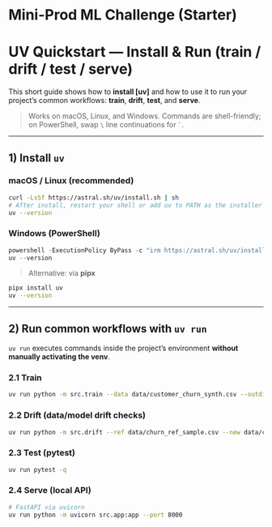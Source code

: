 # Mini-Prod ML Challenge (Starter)


# UV Quickstart — Install & Run (train / drift / test / serve)

This short guide shows how to **install [uv]** and how to use it to run your project’s common workflows: **train**, **drift**, **test**, and **serve**.

> Works on macOS, Linux, and Windows. Commands are shell-friendly; on PowerShell, swap `\` line continuations for `` ` ``.

---

## 1) Install `uv`

### macOS / Linux (recommended)
```bash
curl -LsSf https://astral.sh/uv/install.sh | sh
# After install, restart your shell or add uv to PATH as the installer suggests.
uv --version
```

### Windows (PowerShell)
```powershell
powershell -ExecutionPolicy ByPass -c "irm https://astral.sh/uv/install.ps1 | iex"
uv --version
```

> Alternative: via **pipx**
```bash
pipx install uv
uv --version
```

---


## 2) Run common workflows with `uv run`

`uv run` executes commands inside the project’s environment **without manually activating the venv**.

### 2.1 Train
```bash
uv run python -m src.train --data data/customer_churn_synth.csv --outdir artifacts/
```
### 2.2 Drift (data/model drift checks)
```bash
uv run python -m src.drift --ref data/churn_ref_sample.csv --new data/churn_shifted_sample.csv
```

### 2.3 Test (pytest)
```bash
uv run pytest -q
```

### 2.4 Serve (local API)
```bash
# FastAPI via uvicorn
uv run python -m uvicorn src.app:app --port 8000
```
